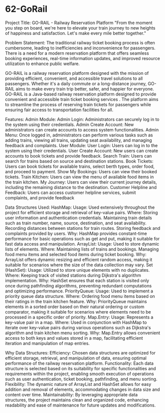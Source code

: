 # 62-GoRail

Project Title: GO-RAIL -  Railway Reservation Platform
"From the moment you step on board, we're here to elevate your train journey to new heights of happiness and satisfaction. Let's make every mile better together."


Problem Statement:
The traditional railway ticket booking process is often cumbersome, leading to inefficiencies and inconvenience for passengers. There is a need for a modern reservation platform that offers seamless booking experiences, real-time information updates, and improved resource utilization to enhance public welfare.


GO-RAIL is a railway reservation platform designed with the mission of providing efficient, convenient, and accessible travel solutions to all passengers. Whether it's a daily commute or a long-distance journey, GO-RAIL aims to make every train trip better, safer, and happier for everyone.
GO-RAIL is a Java-based railway reservation platform designed to provide convenient and accessible train ticket booking services . The platform aims to streamline the process of reserving train tickets for passengers while ensuring fair access to transportation facilities for all.


Features:
Admin Module:
Admin Login: Administrators can securely log in to the system using their credentials.
Admin Create Account: New administrators can create accounts to access system functionalities.
Admin Menu: Once logged in, administrators can perform various tasks such as adding trains, viewing all trains, updating seat availability, and managing feedback and complaints.
User Module:
User Login: Users can log in to the system using their credentials.
User Create Account: New users can create accounts to book tickets and provide feedback.
Search Train: Users can search for trains based on source and destination stations.
Book Tickets: Users can book tickets for available trains, select berth types, order food, and proceed to payment.
Show My Bookings: Users can view their booked tickets.
Train Kitchen: Users can view the menu of available food items in the train kitchen.
My Journey: Users can view their current journey details, including the remaining distance to the destination.
Customer Helpline and Feedback: Users can access customer helpline services, submit complaints, and provide feedback

Data Structures Used:
HashMap:
Usage: Used extensively throughout the project for efficient storage and retrieval of key-value pairs.
Where:
Storing user information and authentication credentials.
Maintaining train details such as train number, name, source, destination, and seat availability.
Recording distances between stations for train routes.
Storing feedback and complaints provided by users.
Why: HashMap provides constant-time performance for basic operations such as get and put, making it suitable for fast data access and manipulation.
ArrayList:
Usage: Used to store dynamic lists of elements.
Where:
Maintaining lists of trains and bookings.
Managing food menu items and selected food items during ticket booking.
Why: ArrayList offers dynamic resizing and efficient random access, making it suitable for scenarios where the size of the data collection may vary.
Set (HashSet):
Usage: Utilized to store unique elements with no duplicates.
Where:
Keeping track of visited stations during Dijkstra's algorithm implementation.
Why: HashSet ensures that each station is visited only once during pathfinding algorithms, preventing redundant computations and optimizing performance.
PriorityQueue:
Usage: Used to implement a priority queue data structure.
Where:
Ordering food menu items based on their ratings in the train kitchen feature.
Why: PriorityQueue maintains elements in a sorted order based on their natural ordering or custom comparator, making it suitable for scenarios where elements need to be processed in a specific order of priority.
Map.Entry:
Usage: Represents a key-value pair in a map.
Where:
Used in conjunction with HashMap to iterate over key-value pairs during various operations such as Dijkstra's algorithm and train kitchen menu sorting.
Why: Map.Entry allows convenient access to both keys and values stored in a map, facilitating efficient iteration and manipulation of map entries.


Why Data Structures:
Efficiency: Chosen data structures are optimized for efficient storage, retrieval, and manipulation of data, ensuring optimal performance of the railway reservation platform.
Functionality: Each data structure is selected based on its suitability for specific functionalities and requirements within the project, enabling smooth execution of operations such as user authentication, ticket booking, pathfinding, and menu sorting.
Flexibility: The dynamic nature of ArrayList and HashSet allows for easy addition and removal of elements, accommodating changes in data size and content over time.
Maintainability: By leveraging appropriate data structures, the project maintains clean and organized code, enhancing readability and ease of maintenance for future updates and modifications.

